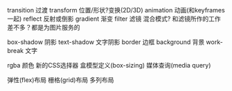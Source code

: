 transition      过渡
transform       位置/形状?变换(2D/3D)
animation       动画(和keyframes一起)
reflect         反射或倒影
gradient        渐变
filter          滤镜
混合模式?       和滤镜所作的工作差不多？都是为图片服务的

box-shadow      阴影
text-shadow     文字阴影
border          边框
background      背景
work-break      文字

rgba            颜色
新的CSS选择器
盒模型定义(box-sizing)
媒体查询(media query)

弹性(flex)布局
栅格(grid)布局
多列布局